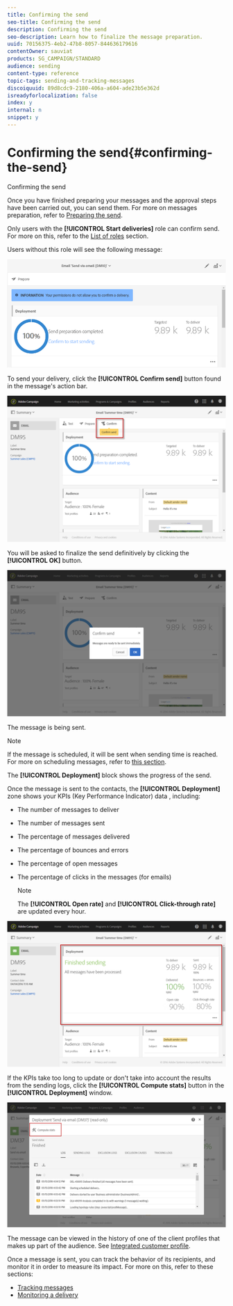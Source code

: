 ```yaml
---
title: Confirming the send
seo-title: Confirming the send
description: Confirming the send
seo-description: Learn how to finalize the message preparation.
uuid: 70156375-4eb2-47b8-8057-844636179616
contentOwner: sauviat
products: SG_CAMPAIGN/STANDARD
audience: sending
content-type: reference
topic-tags: sending-and-tracking-messages
discoiquuid: 89d8cdc9-2180-406a-a604-ade23b5e362d
isreadyforlocalization: false
index: y
internal: n
snippet: y
---
```


# Confirming the send{#confirming-the-send}

Confirming the send

Once you have finished preparing your messages and the approval steps have been carried out, you can send them. For more on messages preparation, refer to [Preparing the send](../../sending/using/preparing-the-send.md).

Only users with the **[!UICONTROL Start deliveries]** role can confirm send. For more on this, refer to the [List of roles](../../administration/using/list-of-roles.md) section.

Users without this role will see the following message: 

![](assets/confirm_delivery_2.png)

To send your delivery, click the **[!UICONTROL Confirm send]** button found in the message's action bar.

![](assets/confirm_delivery.png)

You will be asked to finalize the send definitively by clicking the **[!UICONTROL OK]** button.

![](assets/confirm_delivery1.png)

The message is being sent.

>[!NOTE]
>
>If the message is scheduled, it will be sent when sending time is reached. For more on scheduling messages, refer to [this section](../../sending/using/about-scheduling-messages.md).

The **[!UICONTROL Deployment]** block shows the progress of the send.

Once the message is sent to the contacts, the **[!UICONTROL Deployment]** zone shows your KPIs (Key Performance Indicator) data , including:

* The number of messages to deliver
* The number of messages sent
* The percentage of messages delivered
* The percentage of bounces and errors
* The percentage of open messages
* The percentage of clicks in the messages (for emails)

  >[!NOTE]
  >
  >The **[!UICONTROL Open rate]** and **[!UICONTROL Click-through rate]** are updated every hour.

![](assets/sending_delivery.png)

If the KPIs take too long to update or don't take into account the results from the sending logs, click the **[!UICONTROL Compute stats]** button in the **[!UICONTROL Deployment]** window.

![](assets/sending_delivery7.png)

The message can be viewed in the history of one of the client profiles that makes up part of the audience. See [Integrated customer profile](../../audiences/using/integrated-customer-profile.md).

Once a message is sent, you can track the behavior of its recipients, and monitor it in order to measure its impact. For more on this, refer to these sections:

* [Tracking messages](../../sending/using/tracking-messages.md)
* [Monitoring a delivery](../../sending/using/monitoring-a-delivery.md)

